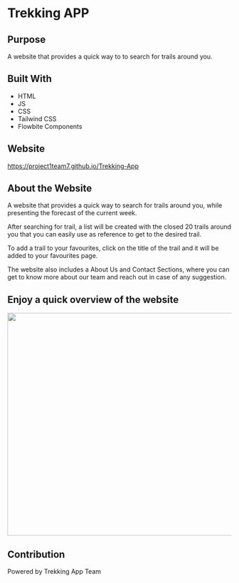 # Trekking APP

## Purpose
A website that provides a quick way to to search for trails around you.


## Built With
* HTML
* JS
* CSS
* Tailwind CSS
* Flowbite Components

## Website
https://project1team7.github.io/Trekking-App

## About the Website
A website that provides a quick way to search for trails around you, while presenting the forecast of the current week.

After searching for trail, a list will be created with the closed 20 trails around you that you can easily use as reference to get to the desired trail.

To add a trail to your favourites, click on the title of the trail and it will be added to your favourites page.

The website also includes a About Us and Contact Sections, where you can get to know more about our team and reach out in case of any suggestion.

## Enjoy a quick overview of the website
<img src="assets/images/Trekking-APP.gif" width="550" height="500" >


## Contribution
Powered by Trekking App Team
